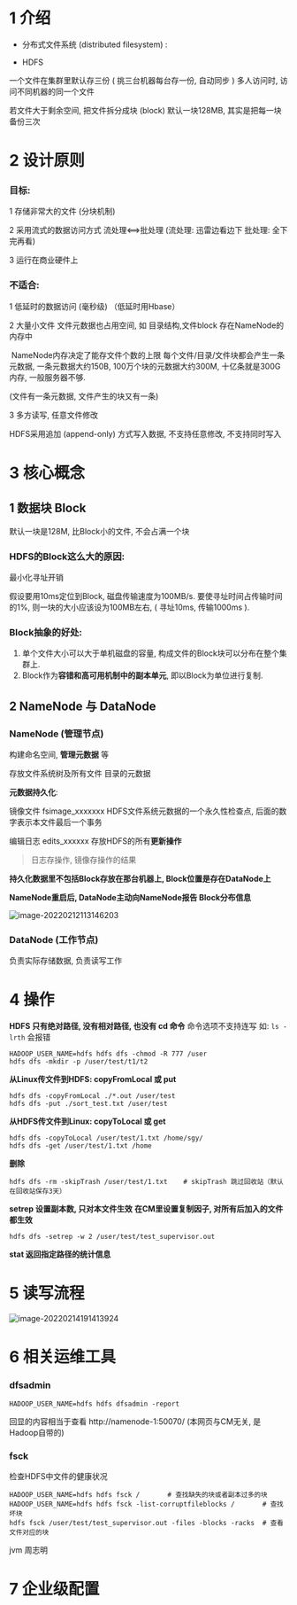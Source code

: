 # 1 介绍

- 分布式文件系统 (distributed filesystem) :

- HDFS

一个文件在集群里默认存三份 ( 挑三台机器每台存一份, 自动同步 ) 多人访问时, 访问不同机器的同一个文件

若文件大于剩余空间, 把文件拆分成块 (block) 默认一块128MB, 其实是把每一块备份三次

# 2 设计原则

### 目标: 

1 存储非常大的文件	(分块机制)

2 采用流式的数据访问方式	流处理<==>批处理	(流处理: 迅雷边看边下	批处理: 全下完再看)

3 运行在商业硬件上

### 不适合: 

1 低延时的数据访问 (毫秒级)	（低延时用Hbase）

2 大量小文件 文件元数据也占用空间, 如 目录结构,文件block 存在NameNode的内存中

​	NameNode内存决定了能存文件个数的上限	每个文件/目录/文件块都会产生一条元数据, 一条元数据大约150B, 100万个块的元数据大约300M, 十亿条就是300G内存, 一般服务器不够.

(文件有一条元数据, 文件产生的块又有一条)

3 多方读写, 任意文件修改

HDFS采用追加 (append-only) 方式写入数据, 不支持任意修改, 不支持同时写入

# 3 核心概念

## 1  数据块 Block

默认一块是128M, 比Block小的文件, 不会占满一个块

### HDFS的Block这么大的原因:

最小化寻址开销

假设要用10ms定位到Block, 磁盘传输速度为100MB/s. 要使寻址时间占传输时间的1%, 则一块的大小应该设为100MB左右, ( 寻址10ms, 传输1000ms ).

### Block抽象的好处:

1. 单个文件大小可以大于单机磁盘的容量, 构成文件的Block块可以分布在整个集群上.
2. Block作为**容错和高可用机制中的副本单元**, 即以Block为单位进行复制.

## 2 NameNode 与 DataNode

### NameNode (管理节点)	

构建命名空间, **管理元数据** 等

存放文件系统树及所有文件 目录的元数据

**元数据持久化**: 

镜像文件	fsimage_xxxxxxx	HDFS文件系统元数据的一个永久性检查点, 后面的数字表示本文件最后一个事务

编辑日志	edits_xxxxxx			存放HDFS的所有**更新操作**

> 日志存操作, 镜像存操作的结果

**持久化数据里不包括Block存放在那台机器上, Block位置是存在DataNode上**	

**NameNode重启后, DataNode主动向NameNode报告 Block分布信息**

![image-20220212113146203](C:\Users\sgy11\AppData\Roaming\Typora\typora-user-images\image-20220212113146203.png)

### DataNode (工作节点)	

负责实际存储数据, 负责读写工作



# 4 操作

**HDFS 只有绝对路径, 没有相对路径, 也没有 cd 命令**	命令选项不支持连写	如: `ls -lrth` 会报错

```shell
HADOOP_USER_NAME=hdfs hdfs dfs -chmod -R 777 /user
hdfs dfs -mkdir -p /user/test/t1/t2
```

**从Linux传文件到HDFS: 	copyFromLocal	或	put**

```shell
hdfs dfs -copyFromLocal ./*.out /user/test
hdfs dfs -put ./sort_test.txt /user/test
```

**从HDFS传文件到Linux: 	copyToLocal	或	get**	

```shell
hdfs dfs -copyToLocal /user/test/1.txt /home/sgy/
hdfs dfs -get /user/test/1.txt /home
```

**删除**

```shell
hdfs dfs -rm -skipTrash /user/test/1.txt	# skipTrash 跳过回收站（默认在回收站保存3天）
```

**setrep	设置副本数, 只对本文件生效**	**在CM里设置复制因子, 对所有后加入的文件都生效**

```shell
hdfs dfs -setrep -w 2 /user/test/test_supervisor.out
```

**stat	返回指定路径的统计信息**

# 5 读写流程

![image-20220214191413924](C:\Users\sgy11\AppData\Roaming\Typora\typora-user-images\image-20220214191413924.png)





# 6 相关运维工具

### dfsadmin

```shell
HADOOP_USER_NAME=hdfs hdfs dfsadmin -report
```

回显的内容相当于查看 http://namenode-1:50070/	(本网页与CM无关, 是Hadoop自带的)

### fsck

检查HDFS中文件的健康状况

```shell
HADOOP_USER_NAME=hdfs hdfs fsck /		# 查找缺失的块或者副本过多的块
HADOOP_USER_NAME=hdfs hdfs fsck -list-corruptfileblocks /		# 查找坏块
hdfs fsck /user/test/test_supervisor.out -files -blocks -racks	# 查看文件对应的块

```

jvm 周志明 

# 7 企业级配置